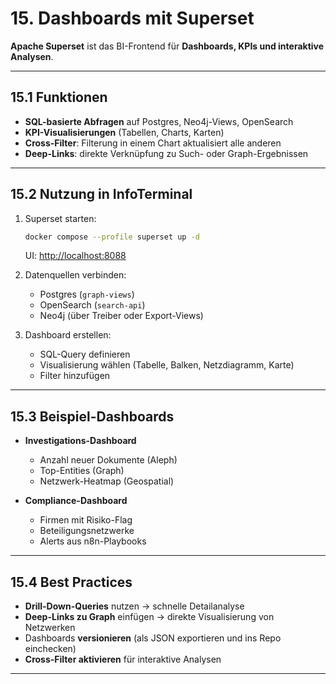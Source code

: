# 15. Dashboards mit Superset

**Apache Superset** ist das BI-Frontend für **Dashboards, KPIs und interaktive Analysen**.

---

## 15.1 Funktionen

- **SQL-basierte Abfragen** auf Postgres, Neo4j-Views, OpenSearch
- **KPI-Visualisierungen** (Tabellen, Charts, Karten)
- **Cross-Filter**: Filterung in einem Chart aktualisiert alle anderen
- **Deep-Links**: direkte Verknüpfung zu Such- oder Graph-Ergebnissen

---

## 15.2 Nutzung in InfoTerminal

1. Superset starten:

   ```bash
   docker compose --profile superset up -d
   ```

   UI: [http://localhost:8088](http://localhost:8088)

2. Datenquellen verbinden:
   - Postgres (`graph-views`)
   - OpenSearch (`search-api`)
   - Neo4j (über Treiber oder Export-Views)

3. Dashboard erstellen:
   - SQL-Query definieren
   - Visualisierung wählen (Tabelle, Balken, Netzdiagramm, Karte)
   - Filter hinzufügen

---

## 15.3 Beispiel-Dashboards

- **Investigations-Dashboard**
  - Anzahl neuer Dokumente (Aleph)
  - Top-Entities (Graph)
  - Netzwerk-Heatmap (Geospatial)

- **Compliance-Dashboard**
  - Firmen mit Risiko-Flag
  - Beteiligungsnetzwerke
  - Alerts aus n8n-Playbooks

---

## 15.4 Best Practices

- **Drill-Down-Queries** nutzen → schnelle Detailanalyse
- **Deep-Links zu Graph** einfügen → direkte Visualisierung von Netzwerken
- Dashboards **versionieren** (als JSON exportieren und ins Repo einchecken)
- **Cross-Filter aktivieren** für interaktive Analysen

---
